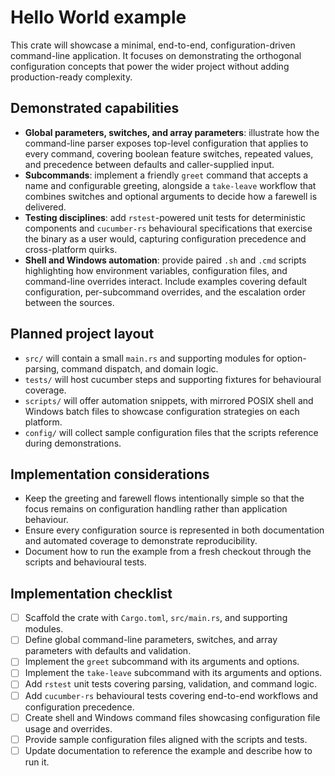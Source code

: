 # Hello World example

This crate will showcase a minimal, end-to-end, configuration-driven
command-line application. It focuses on demonstrating the orthogonal
configuration concepts that power the wider project without adding
production-ready complexity.

## Demonstrated capabilities

- **Global parameters, switches, and array parameters**: illustrate how the
  command-line parser exposes top-level configuration that applies to every
  command, covering boolean feature switches, repeated values, and precedence
  between defaults and caller-supplied input.
- **Subcommands**: implement a friendly `greet` command that accepts a name and
  configurable greeting, alongside a `take-leave` workflow that combines
  switches and optional arguments to decide how a farewell is delivered.
- **Testing disciplines**: add `rstest`-powered unit tests for deterministic
  components and `cucumber-rs` behavioural specifications that exercise the
  binary as a user would, capturing configuration precedence and cross-platform
  quirks.
- **Shell and Windows automation**: provide paired `.sh` and `.cmd` scripts
  highlighting how environment variables, configuration files, and command-line
  overrides interact. Include examples covering default configuration,
  per-subcommand overrides, and the escalation order between the sources.

## Planned project layout

- `src/` will contain a small `main.rs` and supporting modules for
  option-parsing, command dispatch, and domain logic.
- `tests/` will host cucumber steps and supporting fixtures for behavioural
  coverage.
- `scripts/` will offer automation snippets, with mirrored POSIX shell and
  Windows batch files to showcase configuration strategies on each platform.
- `config/` will collect sample configuration files that the scripts reference
  during demonstrations.

## Implementation considerations

- Keep the greeting and farewell flows intentionally simple so that the focus
  remains on configuration handling rather than application behaviour.
- Ensure every configuration source is represented in both documentation and
  automated coverage to demonstrate reproducibility.
- Document how to run the example from a fresh checkout through the scripts and
  behavioural tests.

## Implementation checklist

- [ ] Scaffold the crate with `Cargo.toml`, `src/main.rs`, and supporting
      modules.
- [ ] Define global command-line parameters, switches, and array parameters
      with defaults and validation.
- [ ] Implement the `greet` subcommand with its arguments and options.
- [ ] Implement the `take-leave` subcommand with its arguments and options.
- [ ] Add `rstest` unit tests covering parsing, validation, and command logic.
- [ ] Add `cucumber-rs` behavioural tests covering end-to-end workflows and
      configuration precedence.
- [ ] Create shell and Windows command files showcasing configuration file usage
      and overrides.
- [ ] Provide sample configuration files aligned with the scripts and tests.
- [ ] Update documentation to reference the example and describe how to run it.
